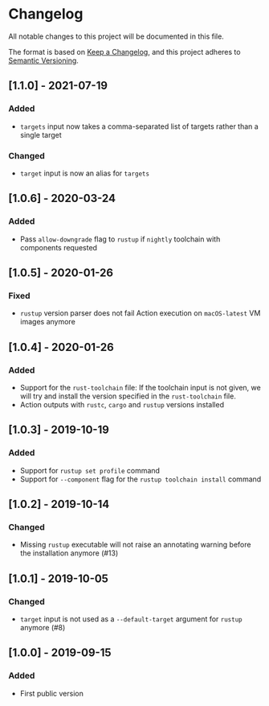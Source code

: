 # Changelog
All notable changes to this project will be documented in this file.

The format is based on [Keep a Changelog](https://keepachangelog.com/en/1.0.0/),
and this project adheres to [Semantic Versioning](https://semver.org/spec/v2.0.0.html).

## [1.1.0] - 2021-07-19

### Added

- `targets` input now takes a comma-separated list of targets rather than a single target

### Changed

- `target` input is now an alias for `targets`

## [1.0.6] - 2020-03-24

### Added

- Pass `allow-downgrade` flag to `rustup` if `nightly` toolchain with components requested

## [1.0.5] - 2020-01-26

### Fixed

- `rustup` version parser does not fail Action execution on `macOS-latest` VM images anymore

## [1.0.4] - 2020-01-26

### Added

- Support for the `rust-toolchain` file: If the toolchain input is not given, we will try and install the version specified in the `rust-toolchain` file.
- Action outputs with `rustc`, `cargo` and `rustup` versions installed

## [1.0.3] - 2019-10-19

### Added

- Support for `rustup set profile` command
- Support for `--component` flag for the `rustup toolchain install` command

## [1.0.2] - 2019-10-14

### Changed

- Missing `rustup` executable will not raise an annotating warning before the installation anymore (#13)

## [1.0.1] - 2019-10-05

### Changed

- `target` input is not used as a `--default-target` argument for `rustup` anymore (#8)

## [1.0.0] - 2019-09-15

### Added

- First public version
